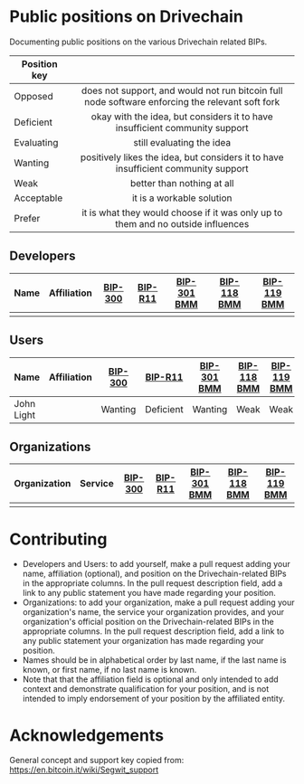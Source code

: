 # Public positions on Drivechain

Documenting public positions on the various Drivechain related BIPs.

| Position key |                                                                                                 |
| ------------ |:-----------------------------------------------------------------------------------------------:|
| Opposed      | does not support, and would not run bitcoin full node software enforcing the relevant soft fork |
| Deficient    | okay with the idea, but considers it to have insufficient community support                     |
| Evaluating   | still evaluating the idea                                                                       |
| Wanting      | positively likes the idea, but considers it to have insufficient community support              |
| Weak         | better than nothing at all                                                                      |
| Acceptable   | it is a workable solution                                                                       |
| Prefer       | it is what they would choose if it was only up to them and no outside influences                |

## Developers

|	Name	| Affiliation | [BIP-300](https://github.com/bitcoin/bips/blob/master/bip-0300.mediawiki) | [BIP-R11](https://github.com/rsksmart/bips/blob/master/BIP-R11.md) | [BIP-301 BMM](https://github.com/bitcoin/bips/blob/master/bip-0301.mediawiki) | [BIP-118 BMM](https://gist.github.com/RubenSomsen/5e4be6d18e5fa526b17d8b34906b16a5) | [BIP-119 BMM](https://gist.github.com/RubenSomsen/5e4be6d18e5fa526b17d8b34906b16a5) | 
| ------------- |:-------------:|:-------------:|:-------------:|:-------------:|:-------------:|:-------------:|
|  |	 |  |  |  |  |  |

## Users

|	Name	| Affiliation | [BIP-300](https://github.com/bitcoin/bips/blob/master/bip-0300.mediawiki) | [BIP-R11](https://github.com/rsksmart/bips/blob/master/BIP-R11.md) | [BIP-301 BMM](https://github.com/bitcoin/bips/blob/master/bip-0301.mediawiki) | [BIP-118 BMM](https://gist.github.com/RubenSomsen/5e4be6d18e5fa526b17d8b34906b16a5) | [BIP-119 BMM](https://gist.github.com/RubenSomsen/5e4be6d18e5fa526b17d8b34906b16a5) | 
| ------------- |:-------------:|:-------------:|:-------------:|:-------------:|:-------------:|:-------------:|
| John Light |	 | Wanting | Deficient | Wanting | Weak | Weak | 

## Organizations

|	Organization	| Service | [BIP-300](https://github.com/bitcoin/bips/blob/master/bip-0300.mediawiki) | [BIP-R11](https://github.com/rsksmart/bips/blob/master/BIP-R11.md) | [BIP-301 BMM](https://github.com/bitcoin/bips/blob/master/bip-0301.mediawiki) | [BIP-118 BMM](https://gist.github.com/RubenSomsen/5e4be6d18e5fa526b17d8b34906b16a5) | [BIP-119 BMM](https://gist.github.com/RubenSomsen/5e4be6d18e5fa526b17d8b34906b16a5) | 
| ------------- |:-------------:|:-------------:|:-------------:|:-------------:|:-------------:|:-------------:|
|  |	 |  |  |  |  |  |


# Contributing

- Developers and Users: to add yourself, make a pull request adding your name, affiliation (optional), and position on the Drivechain-related BIPs in the appropriate columns. In the pull request description field, add a link to any public statement you have made regarding your position.  
- Organizations: to add your organization, make a pull request adding your organization's name, the service your organization provides, and your organization's official position on the Drivechain-related BIPs in the appropriate columns. In the pull request description field, add a link to any public statement your organization has made regarding your position.  
- Names should be in alphabetical order by last name, if the last name is known, or first name, if no last name is known.  
- Note that that the affiliation field is optional and only intended to add context and demonstrate qualification for your position, and is not intended to imply endorsement of your position by the affiliated entity.  

# Acknowledgements

General concept and support key copied from: https://en.bitcoin.it/wiki/Segwit_support  

